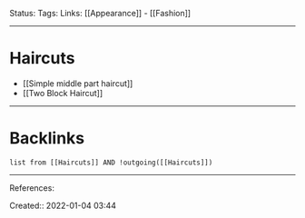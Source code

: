 Status: 
Tags: 
Links: [[Appearance]] - [[Fashion]]
___
# Haircuts
- [[Simple middle part haircut]]
- [[Two Block Haircut]]
___
# Backlinks
```dataview
list from [[Haircuts]] AND !outgoing([[Haircuts]])
```
___
References:

Created:: 2022-01-04 03:44

